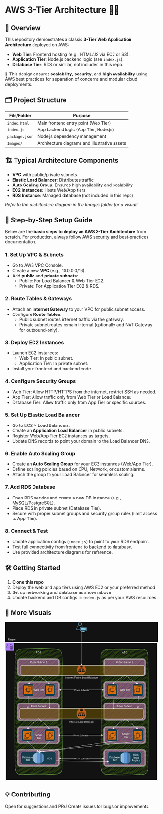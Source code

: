 # AWS 3-Tier Architecture 🚀🌐

## 📖 Overview

This repository demonstrates a classic **3-Tier Web Application Architecture** deployed on AWS:

- **Web Tier**: Frontend hosting (e.g., HTML/JS via EC2 or S3).
- **Application Tier**: Node.js backend logic (see `index.js`).
- **Database Tier**: RDS or similar, not included in this repo.

🔸 This design ensures **scalability**, **security**, and **high availability** using AWS best practices for separation of concerns and modular cloud deployments.

## 🗂️ Project Structure

| File/Folder         | Purpose                                         |
|---------------------|------------------------------------------------|
| `index.html`        | Main frontend entry point (Web Tier)            |
| `index.js`          | App backend logic (App Tier, Node.js)           |
| `package.json`      | Node.js dependency management                   |
| `Images/`           | Architecture diagrams and illustrative assets   |

## 🏗️ Typical Architecture Components

- **VPC** with public/private subnets
- **Elastic Load Balancer**: Distributes traffic
- **Auto Scaling Group**: Ensures high availability and scalability
- **EC2 instances**: Hosts Web/App tiers
- **RDS Instance**: Managed database (not included in this repo)

_Refer to the architecture diagram in the Images folder for a visual!_

## 🚀 Step-by-Step Setup Guide

Below are the **basic steps to deploy an AWS 3-Tier Architecture** from scratch. For production, always follow AWS security and best-practices documentation.

### 1. **Set Up VPC & Subnets**
- Go to AWS VPC Console.
- Create a new **VPC** (e.g., 10.0.0.0/16).
- Add **public** and **private subnets**:
    - Public: For Load Balancer & Web Tier EC2.
    - Private: For Application Tier EC2 & RDS.

### 2. **Route Tables & Gateways**
- Attach an **Internet Gateway** to your VPC for public subnet access.
- Configure **Route Tables**:
    - Public subnet routes internet traffic via the gateway.
    - Private subnet routes remain internal (optionally add NAT Gateway for outbound-only).

### 3. **Deploy EC2 Instances**
- Launch EC2 instances:
    - Web Tier: In public subnet.
    - Application Tier: In private subnet.
- Install your frontend and backend code.

### 4. **Configure Security Groups**
- Web Tier: Allow HTTP/HTTPS from the internet, restrict SSH as needed.
- App Tier: Allow traffic only from Web Tier or Load Balancer.
- Database Tier: Allow traffic only from App Tier or specific sources.

### 5. **Set Up Elastic Load Balancer**
- Go to EC2 > Load Balancers.
- Create an **Application Load Balancer** in public subnets.
- Register Web/App Tier EC2 instances as targets.
- Update DNS records to point your domain to the Load Balancer DNS.

### 6. **Enable Auto Scaling Group**
- Create an **Auto Scaling Group** for your EC2 instances (Web/App Tier).
- Define scaling policies based on CPU, Network, or custom alarms.
- Attach the group to your Load Balancer for seamless scaling.

### 7. **Add RDS Database**
- Open RDS service and create a new DB instance (e.g., MySQL/PostgreSQL).
- Place RDS in private subnet (Database Tier).
- Secure with proper subnet groups and security group rules (limit access to App Tier).

### 8. **Connect & Test**
- Update application configs (`index.js`) to point to your RDS endpoint.
- Test full connectivity from frontend to backend to database.
- Use provided architecture diagrams for reference.

## 🛠️ Getting Started

1. **Clone this repo**
2. Deploy the web and app tiers using AWS EC2 or your preferred method
3. Set up networking and database as shown above
4. Update backend and DB configs in `index.js` as per your AWS resources

## 📸 More Visuals

![Architecture Diagram](Images/3-tire-arc.drawio.png)

## 💡 Contributing

Open for suggestions and PRs! Create issues for bugs or improvements.
